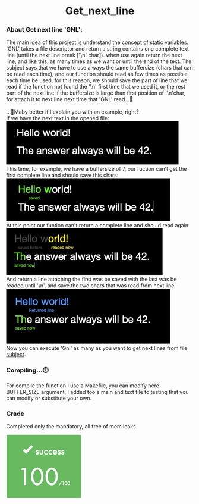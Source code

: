 <!DOCTYPE html>
<html>
<head>
    <h1 align="center"> Get_next_line</h1>
</head>
<body>
    <h3>Abaut Get next line 'GNL':</h3>
    <p>
        The main idea of ​​this project is understand the concept of static variables.<br>
        'GNL' takes a file descriptor and return a string contains one complete text line (until the next line break ['\n' char]). when use again return the next line, and like this, as many times as we want or until the end of the text. The subject says that we have to use always the same buffersize (chars that can be read each time), and our function should read as few times as possible each time be used, for this reason, we should save the part of line that we read if the function not found the '\n' first time that we used it, or the rest part of the next line if the buffersize is large than first position of '\n'char, for attach it to next line next time that 'GNL' read...🤯<br><br>
        ...🤔Maby better if I explain you with an example, right?<br>
        If we have the next text in the opened file:<br>
        <img src=".readmedata/1st_img.png"><br>
        This time, for example, we have a buffersize of 7, our fuction can't get the first complete line and should save this chars:<br>
        <img src=".readmedata/2nd_img.png"><br>
        At this point our funtion can't return a complete line and should read again:<br>
        <img src=".readmedata/3th_img.png"><br>
        And return a line attaching the first was be saved with the last was be readed until '\n', and save the two chars that was read from next line.<br>
        <img src=".readmedata/4th_img.png"><br>
        Now you can execute 'Gnl' as many as you want to get next lines from file.
        <a href="https://github.com/Develoi89/libft_42/blob/main/.readmedata/en.subject.pdf" target="blank" >subject</a>.<br>
    </p>
    <h3>Compiling...⏱️</h3>
    <p>
        For compile the function I use a Makefile, you can modify here BUFFER_SIZE argument, I added too a main and text file to testing that you can modify or substitute your own. 
    </p>
    <h3>Grade</h3>
    <p>
        Completed only the mandatory, all free of mem leaks.
    </p>
    <img src=".readmedata/grade.png">
</body>
</html>